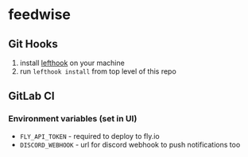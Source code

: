 # feedwise

## Git Hooks

1. install [lefthook](https://github.com/evilmartians/lefthook) on your machine
1. run `lefthook install` from top level of this repo

## GitLab CI

### Environment variables (set in UI)

- `FLY_API_TOKEN` - required to deploy to fly.io
- `DISCORD_WEBHOOK` - url for discord webhook to push notifications too
